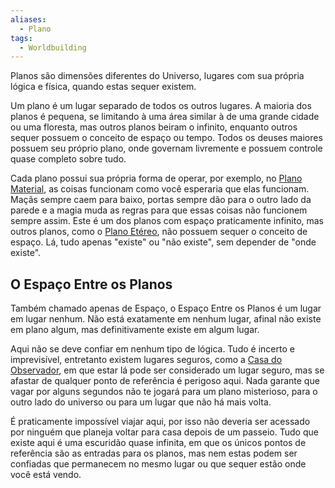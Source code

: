 ```yaml
---
aliases:
  - Plano
tags:
  - Worldbuilding
---
```

Planos são dimensões diferentes do Universo, lugares com sua própria lógica e física, quando estas sequer existem.

Um plano é um lugar separado de todos os outros lugares. A maioria dos planos é pequena, se limitando à uma área similar à de uma grande cidade ou uma floresta, mas outros planos beiram o infinito, enquanto outros sequer possuem o conceito de espaço ou tempo. Todos os deuses maiores possuem seu próprio plano, onde governam livremente e possuem controle quase completo sobre tudo.

Cada plano possui sua própria forma de operar, por exemplo, no [Plano Material](../Lugares/Plano%20Material/index.md), as coisas funcionam como você esperaria que elas funcionam. Maçãs sempre caem para baixo, portas sempre dão para o outro lado da parede e a magia muda as regras para que essas coisas não funcionem sempre assim. Este é um dos planos com espaço praticamente infinito, mas outros planos, como o [Plano Etéreo](../Lugares/Plano%20Et%C3%A9reo.md), não possuem sequer o conceito de espaço. Lá, tudo apenas "existe" ou "não existe", sem depender de "onde existe".

## O Espaço Entre os Planos

Também chamado apenas de Espaço, o Espaço Entre os Planos é um lugar em lugar nenhum. Não está exatamente em nenhum lugar, afinal não existe em plano algum, mas definitivamente existe em algum lugar.

Aqui não se deve confiar em nenhum tipo de lógica. Tudo é incerto e imprevisível, entretanto existem lugares seguros, como a [Casa do Observador](../Personagens/NPCs/O%20Observador.md#Localização), em que estar lá pode ser considerado um lugar seguro, mas se afastar de qualquer ponto de referência é perigoso aqui. Nada garante que vagar por alguns segundos não te jogará para um plano misterioso, para o outro lado do universo ou para um lugar que não há mais volta.

É praticamente impossível viajar aqui, por isso não deveria ser acessado por ninguém que planeja voltar para casa depois de um passeio. Tudo que existe aqui é uma escuridão quase infinita, em que os únicos pontos de referência são as entradas para os planos, mas nem estas podem ser confiadas que permanecem no mesmo lugar ou que sequer estão onde você está vendo.
